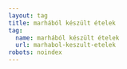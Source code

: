 ```yaml
---
layout: tag
title: marhából készült ételek
tag:
  name: marhából készült ételek
  url: marhabol-keszult-etelek
robots: noindex
---
```

